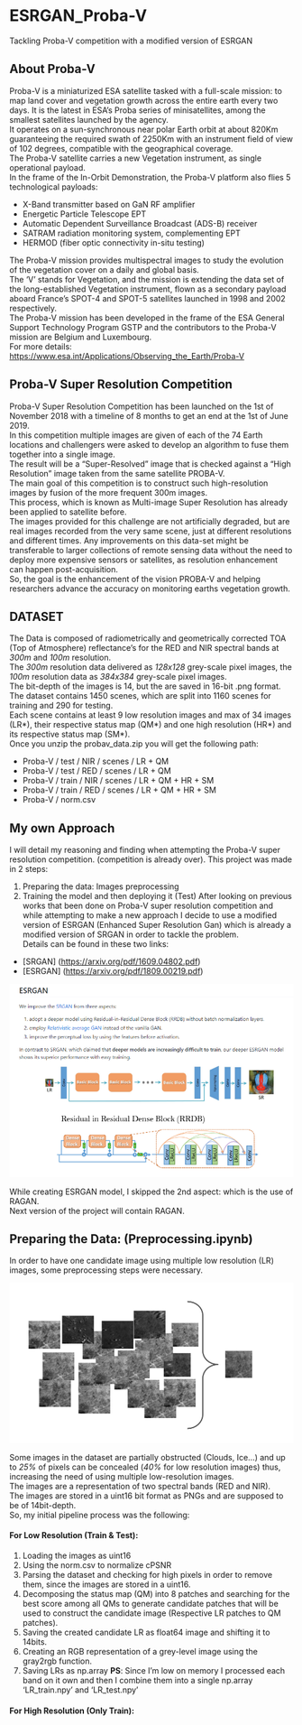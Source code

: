 # ESRGAN_Proba-V
Tackling Proba-V competition with a modified version of ESRGAN

## About Proba-V
Proba-V is a miniaturized ESA satellite tasked with a full-scale mission: to map land cover and vegetation growth across the entire earth every two days. It is the latest in ESA’s Proba series of minisatellites, among the smallest satellites launched by the agency.<br/>
It operates on a sun-synchronous near polar Earth orbit at about 820Km guaranteeing the required swath of 2250Km with an instrument field of view of 102 degrees, compatible with the geographical coverage.<br/>
The Proba-V satellite carries a new Vegetation instrument, as single operational payload.<br/>
In the frame of the In-Orbit Demonstration, the Proba-V platform also flies 5 technological payloads:
* X-Band transmitter based on GaN RF amplifier
* Energetic Particle Telescope EPT
* Automatic Dependent Surveillance Broadcast (ADS-B) receiver
* SATRAM radiation monitoring system, complementing EPT
* HERMOD (fiber optic connectivity in-situ testing)

The Proba-V mission provides multispectral images to study the evolution of the vegetation cover on a daily and global basis.<br/>
The ‘V’ stands for Vegetation, and the mission is extending the data set of the long-established Vegetation instrument, flown as a secondary payload aboard France’s SPOT-4 and SPOT-5 satellites launched in 1998 and 2002 respectively.<br/>
The Proba-V mission has been developed in the frame of the ESA General Support Technology Program GSTP and the contributors to the Proba-V mission are Belgium and Luxembourg.<br/>
For more details: https://www.esa.int/Applications/Observing_the_Earth/Proba-V

## Proba-V Super Resolution Competition
Proba-V Super Resolution Competition has been launched on the 1st of November 2018 with a timeline of 8 months to get an end at the 1st of June 2019. <br/>
In this competition multiple images are given of each of the 74 Earth locations and challengers were asked to develop an algorithm to fuse them together into a single image. <br/>
The result will be a “Super-Resolved” image that is checked against a “High Resolution” image taken from the same satellite PROBA-V. <br/>
The main goal of this competition is to construct such high-resolution images by fusion of the more frequent 300m images.<br/>
This process, which is known as Multi-image Super Resolution has already been applied to satellite before. <br/>
The images provided for this challenge are not artificially degraded, but are real images recorded from the very same scene, just at different resolutions and different times. Any improvements on this data-set might be transferable to larger collections of remote sensing data without the need to deploy more expensive sensors or satellites, as resolution enhancement can happen post-acquisition.<br/>
So, the goal is the enhancement of the vision PROBA-V and helping researchers advance the accuracy on monitoring earths vegetation growth.<br/>

## DATASET
The Data is composed of radiometrically and geometrically corrected TOA (Top of Atmosphere) reflectance’s for the RED and NIR spectral bands at *300m* and *100m* resolution.<br/>
The *300m* resolution data delivered as *128x128* grey-scale pixel images, the *100m* resolution data as *384x384* grey-scale pixel images.<br/>
The bit-depth of the images is 14, but the are saved in 16-bit .png format.<br/>
The dataset contains 1450 scenes, which are split into 1160 scenes for training and 290 for testing.<br/>
Each scene contains at least 9 low resolution images and max of 34 images (LR*), their respective status map (QM*) and one high resolution (HR*) and its respective status map (SM*).<br/>
Once you unzip the probav_data.zip you will get the following path: 
* Proba-V / test / NIR / scenes / LR + QM
* Proba-V / test / RED / scenes / LR + QM
* Proba-V / train / NIR / scenes / LR + QM + HR + SM
* Proba-V / train / RED / scenes / LR + QM + HR + SM
* Proba-V / norm.csv

## My own Approach
I will detail my reasoning and finding when attempting the Proba-V super resolution competition. (competition is already over).
This project was made in 2 steps:
1. Preparing the data: Images preprocessing
2. Training the model and then deploying it (Test)
After looking on previous works that been done on Proba-V super resolution competition and while attempting to make a new approach I decide to use a modified version of ESRGAN (Enhanced Super Resolution Gan) which is already a modified version of SRGAN in order to tackle the problem.<br/>
Details can be found in these two links: 
* [SRGAN] (https://arxiv.org/pdf/1609.04802.pdf)
* [ESRGAN] (https://arxiv.org/pdf/1809.00219.pdf)
<p align="center">
  <img src="figures/Capture1.PNG">
</p>
While creating ESRGAN model, I skipped the 2nd aspect: which is the use of RAGAN.<br/>
Next version of the project will contain RAGAN.

## Preparing the Data: (Preprocessing.ipynb)
In order to have one candidate image using multiple low resolution (LR) images, some preprocessing steps were necessary.<br/>
<p align="center">
  <img src="figures/aggregation.png">
</p>

Some images in the dataset are partially obstructed (Clouds, Ice…) and up to *25%* of pixels can be concealed (*40%* for low resolution images) thus, increasing the need of using multiple low-resolution images.<br/>
The images are a representation of two spectral bands (RED and NIR). <br/>
The images are stored in a uint16 bit format as PNGs and are supposed to be of 14bit-depth.<br/>
So, my initial pipeline process was the following:
#### For Low Resolution (Train & Test):
1. Loading the images as uint16
2. Using the norm.csv to normalize cPSNR
3. Parsing the dataset and checking for high pixels in order to remove them, since the images are stored in a uint16.
4. Decomposing the status map (QM) into 8 patches and searching for the best score among all QMs to generate candidate patches that will be used to construct the candidate image (Respective LR patches to QM patches).
5. Saving the created candidate LR as float64 image and shifting it to 14bits.
6. Creating an RGB representation of a grey-level image using the gray2rgb function.
7. Saving LRs as np.array
**PS**: Since I’m low on memory I processed each band on it own and then I combine them into a single np.array ‘LR_train.npy’ and ‘LR_test.npy’
#### For High Resolution (Only Train):
